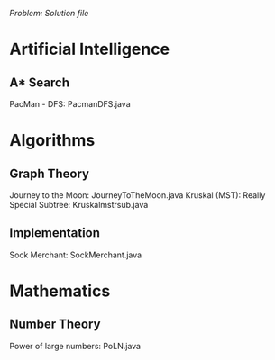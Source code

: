 *Problem: Solution file*

# Artificial Intelligence

## A* Search

PacMan - DFS: PacmanDFS.java

# Algorithms

## Graph Theory

Journey to the Moon: JourneyToTheMoon.java
Kruskal (MST): Really Special Subtree: Kruskalmstrsub.java

## Implementation

Sock Merchant: SockMerchant.java

# Mathematics

## Number Theory

Power of large numbers: PoLN.java